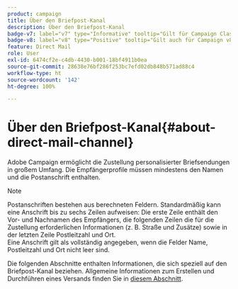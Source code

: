 ```yaml
---
product: campaign
title: Über den Briefpost-Kanal
description: Über den Briefpost-Kanal
badge-v7: label="v7" type="Informative" tooltip="Gilt für Campaign Classic v7"
badge-v8: label="v8" type="Positive" tooltip="Gilt auch für Campaign v8"
feature: Direct Mail
role: User
exl-id: 6474cf2e-c4db-4430-b001-18bf4911b0ea
source-git-commit: 28638e76bf286f253bc7efd02db848b571ad88c4
workflow-type: ht
source-wordcount: '142'
ht-degree: 100%

---
```


# Über den Briefpost-Kanal{#about-direct-mail-channel}


Adobe Campaign ermöglicht die Zustellung personalisierter Briefsendungen in großem Umfang. Die Empfängerprofile müssen mindestens den Namen und die Postanschrift enthalten.

>[!NOTE]
>
>Postanschriften bestehen aus berechneten Feldern. Standardmäßig kann eine Anschrift bis zu sechs Zeilen aufweisen: Die erste Zeile enthält den Vor- und Nachnamen des Empfängers, die folgenden Zeilen die für die Zustellung erforderlichen Informationen (z. B. Straße und Zusätze) sowie in der letzten Zeile Postleitzahl und Ort.\
>Eine Anschrift gilt als vollständig angegeben, wenn die Felder Name, Postleitzahl und Ort nicht leer sind.

Die folgenden Abschnitte enthalten Informationen, die sich speziell auf den Briefpost-Kanal beziehen. Allgemeine Informationen zum Erstellen und Durchführen eines Versands finden Sie in [diesem Abschnitt](steps-about-delivery-creation-steps.md).

